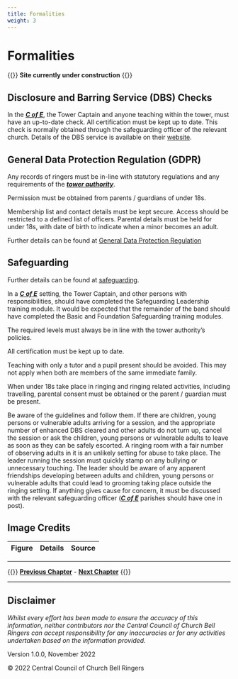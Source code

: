 ```yaml
---
title: Formalities
weight: 3
---
```


# Formalities 

{{<hint danger>}}
**Site currently under construction**
{{</hint>}}

## Disclosure and Barring Service (DBS) Checks 

In the ***[C of E](../glossary/#c-of-e)***, the Tower Captain and anyone teaching within the tower, must have an up-to-date check. All certification must be kept up to date. This check is normally obtained through the safeguarding officer of the relevant church. Details of the DBS service is available on their [website](https://www.gov.uk/government/organisations/disclosure-and-barring-service).

## General Data Protection Regulation (GDPR) 

Any records of ringers must be in-line with statutory regulations and any requirements of the ***[tower authority](../glossary/#authority)***.  

Permission must be obtained from parents / guardians of under 18s.  

Membership list and contact details must be kept secure. Access should be restricted to a defined list of officers. Parental details must be held for under 18s, with date of birth to indicate when a minor becomes an adult.  

Further details can be found at [General Data Protection Regulation](https://cccbr.org.uk/wp-content/uploads/2020/02/GDPR-Chris-Mew.pdf)

## Safeguarding 

Further details can be found at [safeguarding](https://cccbr.org.uk/safeguarding/). 

In a ***[C of E](../glossary/#c-of-e)*** setting, the Tower Captain, and other persons with responsibilities, should have completed the Safeguarding Leadership training module. It would be expected that the remainder of the band should have completed the Basic and Foundation Safeguarding training modules.  

The required levels must always be in line with the tower authority’s policies.   

All certification must be kept up to date. 

Teaching with only a tutor and a pupil present should be avoided. This may not apply when both are members of the same immediate family.  

When under 18s take place in ringing and ringing related activities, including travelling, parental consent must be obtained or the parent / guardian must be present.

Be aware of the guidelines and follow them. If there are children, young persons or vulnerable adults arriving for a session, and the appropriate number of enhanced DBS cleared and other adults do not turn up, cancel the session or ask the children, young persons or vulnerable adults to leave as soon as they can be safely escorted. A ringing room with a fair number of observing adults in it is an unlikely setting for abuse to take place. The leader running the session must quickly stamp on any bullying or unnecessary touching. The leader should be aware of any apparent friendships developing between adults and children, young persons or vulnerable adults that could lead to grooming taking place outside the ringing setting. If anything gives cause for concern, it must be discussed with the relevant safeguarding officer (***[C of E](../glossary/#c-of-e)*** parishes should have one in post). 

## Image Credits

| Figure | Details | Source |
| :---: | --- | --- |

----

{{<hint info>}}
**[Previous Chapter](../communication/)** - **[Next Chapter](../finance/)**
{{</hint>}}

----

## Disclaimer
 
*Whilst every effort has been made to ensure the accuracy of this information, neither contributors nor the Central Council of Church Bell Ringers can accept responsibility for any inaccuracies or for any activities undertaken based on the information provided.*

Version 1.0.0, November 2022

© 2022 Central Council of Church Bell Ringers
